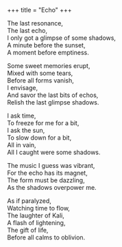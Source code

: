 +++
title = "Echo"
+++

The last resonance,  
The last echo,  
I only got a glimpse of some shadows,  
A minute before the sunset,  
A moment before emptiness.

Some sweet memories erupt,  
Mixed with some tears,  
Before all forms vanish,  
I envisage,  
And savor the last bits of echos,  
Relish the last glimpse shadows.

I ask time,  
To freeze for me for a bit,  
I ask the sun,  
To slow down for a bit,  
All in vain,  
All I caught were some shadows.

The music I guess was vibrant,  
For the echo has its magnet,  
The form must be dazzling,  
As the shadows overpower me.

As if paralyzed,  
Watching time to flow,  
The laughter of Kali,  
A flash of lightening,  
The gift of life,  
Before all calms to oblivion.
